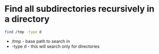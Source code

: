 # Find all subdirectories recursively in a directory

```bash
find /tmp -type d
```

- /tmp - base path to search in
- -type d - this will search only for directories
